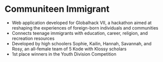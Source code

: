 # Communiteen Immigrant

- Web application developed for Globalhack VII, a hackathon aimed at reshaping the experiences of foreign-born individuals and communities
- Connects teenage immigrants with education, career, religion, and recreation resources
- Developed by high schoolers Sophie, Kailin, Hannah, Savannah, and Rosy, an all-female team of 5 Kode with Klossy scholars
- 1st place winners in the Youth Division Competition
